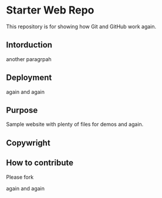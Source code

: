 # Starter Web Repo

This repository is for showing how Git and GitHub work again. 

## Intorduction

another paragrpah

## Deployment

again and again

## Purpose

Sample website with plenty of files for demos and again.

## Copywright

## How to contribute

Please fork

again and again
